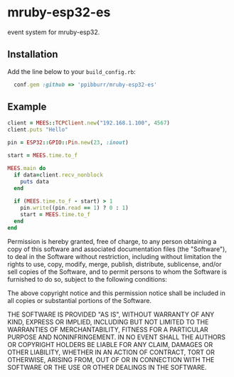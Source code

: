mruby-esp32-es
============

event system for mruby-esp32.

## Installation
Add the line below to your `build_config.rb`:

```ruby
  conf.gem :github => 'ppibburr/mruby-esp32-es'
```

## Example
```ruby
client = MEES::TCPClient.new("192.168.1.100", 4567)
client.puts "Hello"

pin = ESP32::GPIO::Pin.new(23, :inout)

start = MEES.time.to_f

MEES.main do
  if data=client.recv_nonblock  
    puts data
  end
  
  if (MEES.time.to_f - start) > 1
    pin.write((pin.read == 1) ? 0 : 1)
    start = MEES.time.to_f
  end
end
```

Permission is hereby granted, free of charge, to any person obtaining a 
copy of this software and associated documentation files (the "Software"), 
to deal in the Software without restriction, including without limitation 
the rights to use, copy, modify, merge, publish, distribute, sublicense, 
and/or sell copies of the Software, and to permit persons to whom the 
Software is furnished to do so, subject to the following conditions:

The above copyright notice and this permission notice shall be included in 
all copies or substantial portions of the Software.

THE SOFTWARE IS PROVIDED "AS IS", WITHOUT WARRANTY OF ANY KIND, EXPRESS OR 
IMPLIED, INCLUDING BUT NOT LIMITED TO THE WARRANTIES OF MERCHANTABILITY, 
FITNESS FOR A PARTICULAR PURPOSE AND NONINFRINGEMENT. IN NO EVENT SHALL THE 
AUTHORS OR COPYRIGHT HOLDERS BE LIABLE FOR ANY CLAIM, DAMAGES OR OTHER 
LIABILITY, WHETHER IN AN ACTION OF CONTRACT, TORT OR OTHERWISE, ARISING 
FROM, OUT OF OR IN CONNECTION WITH THE SOFTWARE OR THE USE OR OTHER 
DEALINGS IN THE SOFTWARE.
